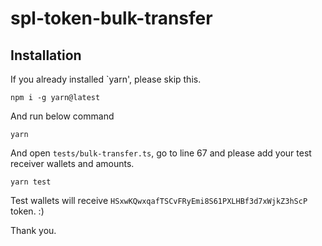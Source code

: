 # spl-token-bulk-transfer

## Installation

If you already installed `yarn', please skip this.

`npm i -g yarn@latest`

And run below command

`yarn`

And open `tests/bulk-transfer.ts`, go to line 67 and please add your test receiver wallets and amounts.

`yarn test`

Test wallets will receive `HSxwKQwxqafTSCvFRyEmi8S61PXLHBf3d7xWjkZ3hScP` token. :)

Thank you.
